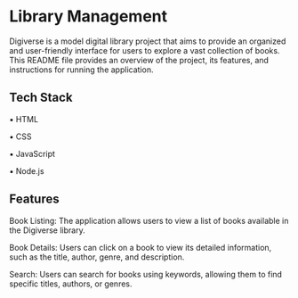 
# Library Management

Digiverse is a model digital library project that aims to provide an organized and user-friendly interface for users to explore a vast collection of books. This README file provides an overview of the project, its features, and instructions for running the application.

## Tech Stack

▪︎ HTML

▪︎ CSS

▪︎ JavaScript

▪︎ Node.js


## Features

Book Listing: The application allows users to view a list of books available in the Digiverse library.

Book Details: Users can click on a book to view its detailed information, such as the title, author, genre, and description.


Search: Users can search for books using keywords, allowing them to find specific titles, authors, or genres.







